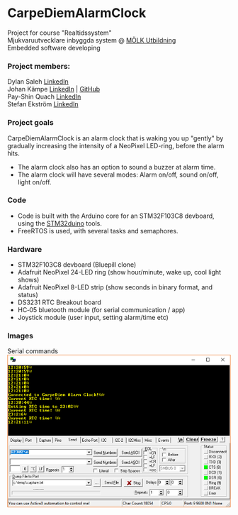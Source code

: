 # CarpeDiemAlarmClock
Project for course "Realtidssystem"  
Mjukvaruutvecklare inbyggda system  @ [MÖLK Utbildning](http://dev.molk.com)  
Embedded software developing  

### Project members:  
Dylan Saleh [LinkedIn](https://www.linkedin.com/in/dylansaleh)  
Johan Kämpe [LinkedIn](linkedin.com/in/johankampe) | [GitHub](https://github.com/GoblinDynamiteer)  
Pay-Shin Quach [LinkedIn](https://www.linkedin.com/in/pay-shin-quach-6b276113b)  
Stefan Ekström [LinkedIn](https://www.linkedin.com/in/stefan-ekstr%C3%B6m-47717147)  

### Project goals  
CarpeDiemAlarmClock is an alarm clock that is waking you up "gently" by gradually increasing the intensity of a NeoPixel LED-ring, before the alarm hits.  

- The alarm clock also has an option to sound a buzzer at alarm time.  
- The alarm clock will have several modes: Alarm on/off, sound on/off, light on/off.  

### Code
- Code is built with the Arduino core for an STM32F103C8 devboard, using the [STM32duino](https://github.com/rogerclarkmelbourne/Arduino_STM32) tools.  
- FreeRTOS is used, with several tasks and semaphores.  

### Hardware
- STM32F103C8 devboard (Bluepill clone)
- Adafruit NeoPixel 24-LED ring (show hour/minute, wake up, cool light shows)
- Adafruit NeoPixel 8-LED strip (show seconds in binary format, and status)
- DS3231 RTC Breakout board  
- HC‑05 bluetooth module (for serial communication / app)
- Joystick module  (user input, setting alarm/time etc)

### Images  
Serial commands   
![Serial commands](https://raw.githubusercontent.com/GoblinDynamiteer/CarpeDiemAlarmClock/master/doc/img/screenshots/serial_commands.png) 
